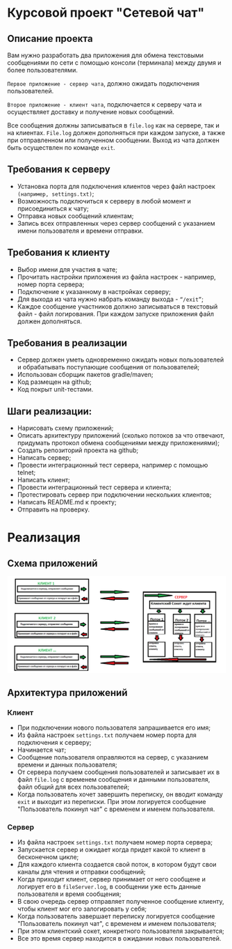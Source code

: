 # Курсовой проект "Сетевой чат"
## Описание проекта
Вам нужно разработать два приложения для обмена текстовыми сообщениями по сети с помощью консоли (терминала) между двумя и более пользователями.

`Первое приложение - сервер чата`, должно ожидать подключения пользователей.

`Второе приложение - клиент чата`, подключается к серверу чата и осуществляет доставку и получение новых сообщений.

Все сообщения должны записываться в `file.log` как на сервере, так и на клиентах. `File.log` должен дополняться при каждом запуске, а также при отправленном или полученном сообщении. Выход из чата должен быть осуществлен по команде `exit`.

## Требования к серверу
- Установка порта для подключения клиентов через файл настроек `(например, settings.txt)`;
- Возможность подключиться к серверу в любой момент и присоединиться к чату;
- Отправка новых сообщений клиентам;
- Запись всех отправленных через сервер сообщений с указанием имени пользователя и времени отправки.
## Требования к клиенту
- Выбор имени для участия в чате;
- Прочитать настройки приложения из файла настроек - например, номер порта сервера;
- Подключение к указанному в настройках серверу;
- Для выхода из чата нужно набрать команду выхода - `“/exit”`;
- Каждое сообщение участников должно записываться в текстовый файл - файл логирования. При каждом запуске приложения файл должен дополняться.
## Требования в реализации
- Сервер должен уметь одновременно ожидать новых пользователей и обрабатывать поступающие сообщения от пользователей;
- Использован сборщик пакетов gradle/maven;
- Код размещен на github;
- Код покрыт unit-тестами.
## Шаги реализации:
- Нарисовать схему приложений;
- Описать архитектуру приложений (сколько потоков за что отвечают, придумать протокол обмена сообщениями между приложениями);
- Создать репозиторий проекта на github;
- Написать сервер;
- Провести интеграционный тест сервера, например с помощью telnet;
- Написать клиент;
- Провести интеграционный тест сервера и клиента;
- Протестировать сервер при подключении нескольких клиентов;
- Написать README.md к проекту;
- Отправить на проверку.


# Реализация
## Схема приложений
![](pics/shem.jpg)
## Архитектура приложений
### Клиент
- При подключении нового пользователя запрашивается его имя;
- Из файла настроек `settings.txt` получаем номер порта для подключения к серверу;
- Начинается чат;
- Сообщение пользователя оправляются на сервер, с указанием времени и данных пользователя;
- От сервера получаем сообщения пользователей и записывает их в файл `file.log` с временем сообщения и данными пользователя, файл общий для всех пользователей;
- Когда пользователь хочет завершить переписку, он вводит команду `exit` и выходит из переписки. При этом логируется сообщение "Пользователь покинул чат" с временем и именем пользователя.

### Cервер
- Из файла настроек `settings.txt` получаем номер порта сервера;
- Запускается сервер и ожидает когда придет какой то клиент в бесконечном цикле;
- Для каждого клиента создается свой поток, в котором будут свои каналы для чтения и отправки сообщений;
- Когда приходит клиент, сервер принимает от него сообщене и логирует его в `fileServer.log`, в сообщении уже есть данные пользователя и время сообщения;
- В свою очередь сервер отправляет полученное сообщение клиенту, чтобы клиент мог его залогировать у себя;
- Когда пользователь завершает переписку логируется сообщение "Пользователь покинул чат", с временем и именем пользователя;
- При этом клиентский сокет, конкретного пользователя закрывается;
- Все это время сервер находится в ожидании новых пользователей.